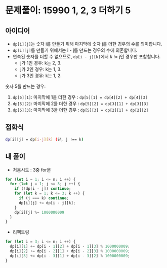# 문제풀이: 15990 1, 2, 3 더하기 5

## 아이디어

- `dp[i][j]`는 숫자 i를 만들기 위해 마지막에 숫자 j를 더한 경우의 수를 의미합니다.
- `dp[i][j]`를 만들기 위해서는 i - j를 만드는 경우의 수에 의존합니다.
- 연속된 숫자를 더할 수 없으므로, `dp[i - j][k]`에서 k != j인 경우만 포함합니다.
  - j가 1인 경우: k는 2, 3.
  - j가 2인 경우: k는 1, 3.
  - j가 3인 경우: k는 1, 2.

숫자 5를 만드는 경우:  

1. `dp[5][1]`: 마지막에 1을 더한 경우 : `dp[5][1] = dp[4][2] + dp[4][3]`
2. `dp[5][2]`: 마지막에 2를 더한 경우 : `dp[5][2] = dp[3][1] + dp[3][3]`
3. `dp[5][3]`: 마지막에 3을 더한 경우 : `dp[5][3] = dp[2][1] + dp[2][2]`

## 점화식

```bash
dp[i][j] = dp[i-j][k] (단, j !== k)
```

## 내 풀이

- 처음시도 : 3중 for문

```js
for (let i = 1; i <= n; i ++) {
  for (let j = 1; j <= 3; j ++) {
    if (!dp[i - j]) continue;
    for (let k = 1; k <= 3; k ++) {
      if (j === k) continue;
      dp[i][j] += dp[i - j][k];
    }
    dp[i][j] %= 1000000009
  }
}
```

- 리팩토링

```js
for (let i = 3; i <= n; i ++) {
  dp[i][1] += dp[i - 1][2] + dp[i - 1][3] % 1000000009;
  dp[i][2] += dp[i - 2][1] + dp[i - 2][3] % 1000000009;
  dp[i][3] += dp[i - 3][1] + dp[i - 3][2] % 1000000009;
}
```
